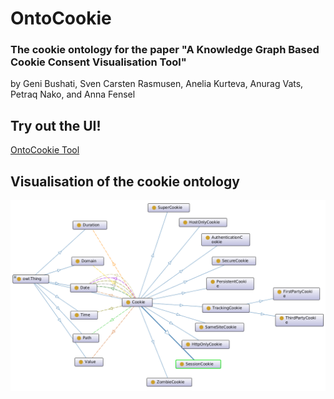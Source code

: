 # OntoCookie

### The cookie ontology for the paper "A Knowledge Graph Based Cookie Consent Visualisation Tool"
by Geni Bushati, Sven Carsten Rasmusen, Anelia Kurteva, Anurag Vats, Petraq Nako, and Anna Fensel

## Try out the UI!
[OntoCookie Tool](https://stiinnsbruck.github.io/OntoCookie/tool/cookie_application/build/web/index.html#/)

## Visualisation of the cookie ontology
![Cookie Ontology](/images/ontocookie.png?raw=true "Cookie Ontology")
